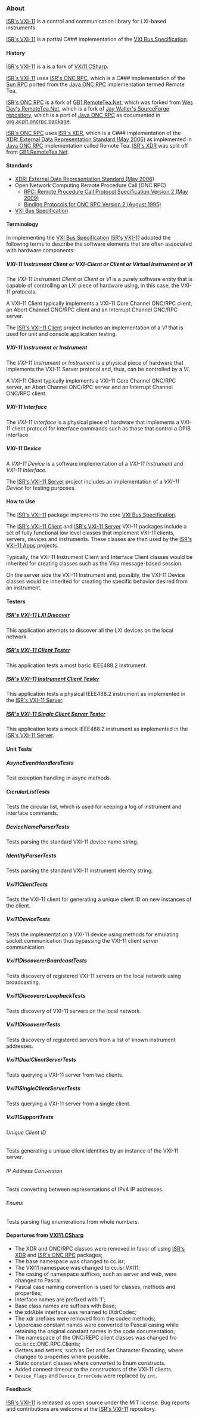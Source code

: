 ### About

[ISR's VXI-11] is a control and communication library for LXI-based instruments. 

[ISR's VXI-11] is a partial C### implementation of the [VXI Bus Specification].

#### History

[ISR's VXI-11] is a is a fork of [VXI11.CSharp].

[ISR's VXI-11] uses [ISR's ONC RPC], which is a C### implementation of the [Sun RPC] ported from the [Java ONC RPC] implementation termed Remote Tea.

[ISR's ONC RPC] is a fork of [GB1.RemoteTea.Net], which was forked from [Wes Day's RemoteTea.Net], which is a fork of [Jay Walter's SourceForge repository], which is a port of [Java ONC RPC] as documented in [org.acplt.oncrpc package].

[ISR's ONC RPC] uses [ISR's XDR], which is a C### implementation of the [XDR: External Data Representation Standard (May 2006)] as implemented in [Java ONC RPC] implementation called Remote Tea. [ISR's XDR] was split off from [GB1.RemoteTea.Net].

#### Standards

* [XDR: External Data Representation Standard (May 2006)]
* Open Network Computing Remote Procedure Call (ONC RPC)
	* [RPC: Remote Procedure Call Protocol Specification Version 2 (May 2009)]
	* [Binding Protocols for ONC RPC Version 2 (August 1995)]
* [VXI Bus Specification]

#### Terminology

In implementing the [VXI Bus Specification] [ISR's VXI-11] adopted the following terms to describe the software elements that are often associated with hardware components:

##### _VXI-11 Instrument Client_ or _VXI-Client_ or _Client_ or _Virtual Instrument_ or _VI_

The _VXI-11 Instrument Client_ or _Client_ or _VI_ is a purely software entity that is capable of controlling an LXI piece of hardware using, in this case, the VXI-11 protocols. 

A VXI-11 Client typically implements a VXI-11 Core Channel ONC/RPC client, an Abort Channel ONC/RPC client and an Interrupt Channel ONC/RPC server.

The [ISR's VXI-11 Client] project includes an implementation of a _VI_ that is used for unit and console application testing. 

##### _VXI-11 Instrument_ or _Instrument_

The _VXI-11 Instrument_ or _Instrument_ is a physical piece of hardware that implements the VXI-11 Server protocol and, thus, can be controlled by a _VI_. 

A VXI-11 Client typically implements a VXI-11 Core Channel ONC/RPC server, an Abort Channel ONC/RPC server and an Interrupt Channel ONC/RPC client.

##### _VXI-11 Interface_

The _VXI-11 Interface_ is a physical piece of hardware that implements a VXI-11 client protocol for interface commands such as those that control a GPIB interface. 

##### _VXI-11 Device_

A _VXI-11 Device_ is a software implementation of a _VXI-11 Instrument_ and _VXI-11 Interface_.

The [ISR's VXI-11 Server] project includes an implementation of a _VXI-11 Device_ for testing purposes.

#### How to Use

The [ISR's VXI-11] package implements the core [VXI Bus Specification].

The [ISR's VXI-11 Client] and [ISR's VXI-11 Server] VXI-11 packages include a set of fully functional low level classes that implement VXI-11 clients, servers, devices and instruments. These classes are then used by the [ISR's VXI-11 Apps] projects.

Typically, the VXI-11 Instrument Client and Interface Client classes would be inherited for creating classes such as the Visa message-based session. 

On the server side the VXI-11 Instrument and, possibly, the VXI-11 Device classes would be inherited for creating the specific behavior desired from an instrument.

#### Testers

##### [ISR's VXI-11 LXI Discover]

This application attempts to discover all the LXI devices on the local network.

##### [ISR's VXI-11 Client Tester]

This application tests a most basic IEEE488.2 instrument.

##### [ISR's VXI-11 Instrument Client Tester]

This application tests a physical IEEE488.2 instrument as implemented in the [ISR's VXI-11 Server].

##### [ISR's VXI-11 Single Client Server Tester]

This application tests a mock IEEE488.2 instrument as implemented in the [ISR's VXI-11 Server].

#### Unit Tests

##### AsyncEventHandlersTests

Test exception handling in async methods. 

##### CicrularListTests

Tests the circular list, which is used for keeping a log of instrument and interface commands. 

##### DeviceNameParserTests

Tests parsing the standard VXI-11 device name string. 

##### IdentityParserTests

Tests parsing the standard VXI-11 instrument identity string.

##### Vxi11ClientTests

Tests the VXI-11 client for generating a unique client ID on new instances of the client.

##### Vxi11DeviceTests

Tests the implementation a VXI-11 device using methods for emulating socket communication thus bypassing the VXI-11 client server communication.

##### Vxi11DiscovererBoardcastTests

Tests discovery of registered VXI-11 servers on the local network using broadcasting.

##### Vxi11DiscovererLoopbackTests

Tests discovery of VXI-11 servers on the local network.

##### Vxi11DiscovererTests

Tests discovery of registered servers from a list of known instrument addresses.

##### Vxi11DualClientServerTests

Tests querying a VXI-11 server from two clients.

##### Vxi11SingleClientServerTests

Tests querying a VXI-11 server from a single client.

##### Vxi11SupportTests

###### Unique Client ID

Tests generating a unique client identities by an instance of the VXI-11 server.

###### IP Address Conversion

Tests converting between representations of IPv4 IP addresses.

###### Enums

Tests parsing flag enumerations from whole numbers.

#### Departures from [VXI11.CSharp]

* The XDR and ONC/RPC classes were removed in favor of using [ISR's XDR] and [ISR's ONC RPC] packages;
* The base namespace was changed to cc.isr;
* The VXI11 namespace was changed to cc.isr.VXI11;
* The casing of namespace suffices, such as server and web, were changed to Pascal.
* Pascal case naming convention is used for classes, methods and properties;
* Interface names are prefixed with 'I';
* Base class names are suffixes with Base;
* the xdrAble interface was renamed to IXdrCodec;
* The xdr prefixes were removed from the codec methods;
* Uppercase constant names were converted to Pascal casing while retaining the original constant names in the code documentation;
* The namespace of the ONC/REPC client classes was changed fro cc.isr.cc.ONC.RPC.Clients;
* Getters and setters, such as Get and Set Character Encoding, where changed to properties where possible.
* Static constant classes where converted to Enum constructs.
* Added connect timeout to the constructors of the VXI-11 clients. 
* `Device_Flags` and `Device_ErrorCode` were replaced by `int`.

#### Feedback

[ISR's VXI-11] is released as open source under the MIT license.
Bug reports and contributions are welcome at the [ISR's VXI-11] repository.

[ISR's VXI-11]: https://github.com/ATECoder/dn.vxi11
[ISR's VXI-11 Client]: https://github.com/ATECoder/dn.vxi11/src/vxi/vxi/client
[ISR's VXI-11 Apps]: https://github.com/ATECoder/dn.vxi11/src/vxi/apps
[ISR's VXI-11 Server]: https://github.com/ATECoder/dn.vxi11/src/vxi/vxi/server
[ISR's ONC RPC]: https://github.com/ATECoder/dn.onc.rpc
[ISR's XDR]: https://github.com/ATECoder/dn.xdr
[ISR's VXI-11 LXI Discover]: https://github.com/ATECoder/dn.vxi11/src/vxi/apps/lxi.discover/
[ISR's VXI-11 Client Tester]: https://github.com/ATECoder/dn.vxi11/src/vxi/apps/vxi11.client.tester/
[ISR's VXI-11 Instrument Client Tester]: https://github.com/ATECoder/dn.vxi11/src/vxi/apps/vxi11.instrument.client.tester/
[ISR's VXI-11 Single Client Server Tester]: https://github.com/ATECoder/dn.vxi11/src/vxi/apps/vxi11.single.client.server.tester/

[XDR: External Data Representation Standard (May 2006)]: http://tools.ietf.org/html/rfc4506
[RPC: Remote Procedure Call Protocol Specification Version 2 (May 2009)]: http://tools.ietf.org/html/rfc5531
[Binding Protocols for ONC RPC Version 2 (August 1995)]: http://tools.ietf.org/html/rfc1833
[Sun RPC]: https://en.wikipedia.org/wiki/Sun_RPC

[Jay Walter's SourceForge repository]: https://sourceforge.net/p/remoteteanet
[Wes Day's RemoteTea.Net]: https://github.com/wespday/RemoteTea.Net
[GB1.RemoteTea.Net]: https://github.com/galenbancroft/RemoteTea.Net
[org.acplt.oncrpc package]: https://people.eecs.berkeley.edu/~jonah/javadoc/org/acplt/oncrpc/package-summary.html
[Java ONC RPC]: https://github.com/remotetea/remotetea/tree/master/src/tests/org/acplt/oncrpc
[VXI11.CSharp]: https://github.com/Xanliang/VXI11.CSharp 
[VXI Bus Specification]: https://vxibus.org/specifications.html
